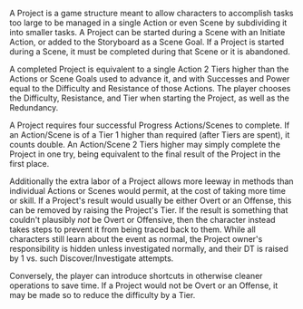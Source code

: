 A Project is a game structure meant to allow characters to accomplish tasks too large to be managed in a single Action or even Scene by subdividing it into smaller tasks. A Project can be started during a Scene with an Initiate Action, or added to the Storyboard as a Scene Goal. If a Project is started during a Scene, it must be completed during that Scene or it is abandoned.

A completed Project is equivalent to a single Action 2 Tiers higher than the Actions or Scene Goals used to advance it, and with Successes and Power equal to the Difficulty and Resistance of those Actions. The player chooses the Difficulty, Resistance, and Tier when starting the Project, as well as the Redundancy.

A Project requires four successful Progress Actions/Scenes to complete. If an Action/Scene is of a Tier 1 higher than required (after Tiers are spent), it counts double. An Action/Scene 2 Tiers higher may simply complete the Project in one try, being equivalent to the final result of the Project in the first place.

Additionally the extra labor of a Project allows more leeway in methods than individual Actions or Scenes would permit, at the cost of taking more time or skill. If a Project's result would usually be either Overt or an Offense, this can be removed by raising the Project's Tier. If the result is something that couldn't plausibly *not* be Overt or Offensive, then the character instead takes steps to prevent it from being traced back to them. While all characters still learn about the event as normal, the Project owner's responsibility is hidden unless investigated normally, and their DT is raised by 1 vs. such Discover/Investigate attempts.

Conversely, the player can introduce shortcuts in otherwise cleaner operations to save time. If a Project would not be Overt or an Offense, it may be made so to reduce the difficulty by a Tier.
